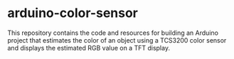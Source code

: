 # arduino-color-sensor
This repository contains the code and resources for building an Arduino project that estimates the color of an object using a TCS3200 color sensor and displays the estimated RGB value on a TFT display.
